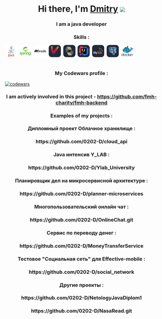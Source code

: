 
<h1 align="center">Hi there, I'm <a href="https://daniilshat.ru/" target="_blank">Dmitry</a> 
<img src="https://github.com/blackcater/blackcater/raw/main/images/Hi.gif" height="32"/></h1>
<h3 align="center">I am a java developer</h3>
<h3 align="center">Skills :</h3>
<div>
  <img src="https://github.com/devicons/devicon/blob/master/icons/java/java-original-wordmark.svg" title="Java" alt="Java" width="40" height="40"/>&nbsp;
  <img src="https://github.com/devicons/devicon/blob/master/icons/spring/spring-original-wordmark.svg" title="Spring" alt="Spring" width="40" height="40"/>&nbsp;
  <img src="https://github.com/devicons/devicon/blob/master/icons/gradle/gradle-plain-wordmark.svg" title="Gradle" alt="Gradle" width="40" height="40"/>&nbsp;
  <img src="https://github.com/tandpfun/skill-icons/blob/main/icons/Maven-Dark.svg" title="Maven" alt="Maven" width="40" height="40"/>&nbsp;
  <img src="https://github.com/tandpfun/skill-icons/blob/main/icons/Hibernate-Dark.svg" title="Hibernate" alt="Hibernate" width="40" height="40"/>&nbsp;
  <img src="https://github.com/tandpfun/skill-icons/blob/main/icons/Idea-Dark.svg"  title="Intellij Idea" alt="Intellij Idea" width="40" height="40"/>&nbsp;
  <img src="https://github.com/tandpfun/skill-icons/blob/main/icons/MySQL-Dark.svg" title="MySql" alt="MySql" width="40" height="40"/>&nbsp;
  <img src="https://github.com/tandpfun/skill-icons/blob/main/icons/PostgreSQL-Dark.svg" title="PostgreSql" alt="PostgreSql" width="40" height="40"/>&nbsp;
  <img src="https://github.com/devicons/devicon/blob/master/icons/docker/docker-original-wordmark.svg" title="Docker" alt="Docker" width="40" height="40"/>&nbsp;
</div>
<br>
<h3 align="center">My Codewars profile :</h3>

[![codewars](https://www.codewars.com/users/peps0202/badges/small)](https://www.codewars.com/users/peps0202) 
<br>

<h3 align="center">I am actively involved in this project - <a href="https://github.com/fmh-charity/fmh-backend" target="_blank">https://github.com/fmh-charity/fmh-backend</a> 
  <h3 align="center">Examples of my projects : 
       <h3 align="center">Дипломный проект Облачное хранилище :</h3>
            <h3 align="center">https://github.com/0202-D/cloud_api
               <h3 align="center">Java интенсив Y_LAB :</h3>
               <h3 align="center">https://github.com/0202-D/Ylab_University
              <h3 align="center">Планировщик дел на микросервисной архитектуре :</h3>
              <h3 align="center">https://github.com/0202-D/planner-microservices
                 <h3 align="center">Многопользовательский онлайн чат :</h3>
                 <h3 align="center">https://github.com/0202-D/OnlineChat.git
           <h3 align="center">Сервис по переводу денег :</h3>
                    <h3 align="center">https://github.com/0202-D/MoneyTransferService
                          <h3 align="center">Тестовое "Социальная сеть" для Effective-mobile :</h3>
<h3 align="center">https://github.com/0202-D/social_network
    <h3 align="center">Другие проекты :</h3>
    <h3 align="center"> https://github.com/0202-D/NetologyJavaDiplom1
      <h3 align="center">https://github.com/0202-D/NasaRead.git
          
